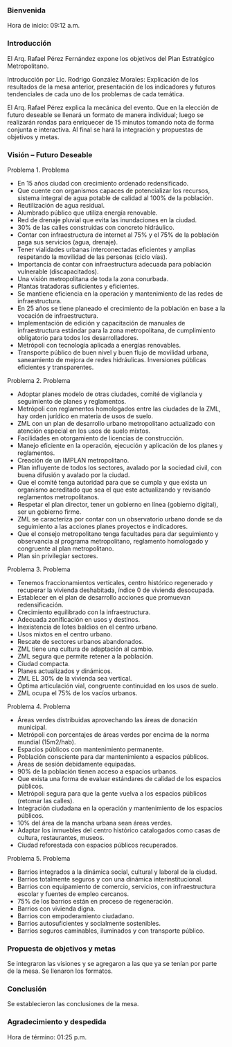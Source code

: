 
### Bienvenida

Hora de inicio: 09:12 a.m.

### Introducción

El Arq. Rafael Pérez Fernández expone los objetivos del Plan Estratégico Metropolitano.

Introducción por Lic. Rodrigo González Morales: Explicación de los resultados de la mesa anterior, presentación de los indicadores y futuros tendenciales de cada uno de los problemas de cada temática.

El Arq. Rafael Pérez explica la mecánica del evento. Que en la elección de futuro deseable se llenará un formato de manera individual; luego se realizarán rondas para enriquecer de 15 minutos tomando nota de forma conjunta e interactiva. Al final se hará la integración y propuestas de objetivos y metas.

### Visión – Futuro Deseable

Problema 1. Problema

* En 15 años ciudad con crecimiento ordenado redensificado.
* Que cuente con organismos capaces de potencializar los recursos, sistema integral de agua potable de calidad al 100% de la población.
* Reutilización de agua residual.
* Alumbrado público que utiliza energía renovable.
* Red de drenaje pluvial que evita las inundaciones en la ciudad.
* 30% de las calles construidas con concreto hidráulico.
* Contar con infraestructura de internet al 75% y el 75% de la población paga sus servicios (agua, drenaje).
* Tener vialidades urbanas interconectadas eficientes y amplias respetando la movilidad de las personas (ciclo vías).
* Importancia de contar con infraestructura adecuada para población vulnerable (discapacitados).
* Una visión metropolitana de toda la zona conurbada.
* Plantas tratadoras suficientes y eficientes.
* Se mantiene eficiencia en la operación y mantenimiento de las redes de infraestructura.
* En 25 años se tiene planeado el crecimiento de la población en base a la vocación de infraestructura.
* Implementación de edición y capacitación de manuales de infraestructura estándar para la zona metropolitana, de cumplimiento obligatorio para todos los desarrolladores.
* Metrópoli con tecnología aplicada a energías renovables.
* Transporte público de buen nivel y buen flujo de movilidad urbana, saneamiento de mejora de redes hidráulicas. Inversiones públicas eficientes y transparentes.

Problema 2. Problema

* Adoptar planes modelo de otras ciudades, comité de vigilancia y seguimiento de planes y reglamentos.
* Metrópoli con reglamentos homologados entre las ciudades de la ZML, hay orden jurídico en materia de usos de suelo.
* ZML con un plan de desarrollo urbano metropolitano actualizado con atención especial en los usos de suelo mixtos.
* Facilidades en otorgamiento de licencias de construcción.
* Manejo eficiente en la operación, ejecución y aplicación de los planes y reglamentos.
* Creación de un IMPLAN metropolitano.
* Plan influyente de todos los sectores, avalado por la sociedad civil, con buena difusión y avalado por la ciudad.
* Que el comité tenga autoridad para que se cumpla y que exista un organismo acreditado que sea el que este actualizando y revisando reglamentos metropolitanos.
* Respetar el plan director, tener un gobierno en línea (gobierno digital), ser un gobierno firme.
* ZML se caracteriza por contar con un observatorio urbano donde se da seguimiento a las acciones planes proyectos e indicadores.
* Que el consejo metropolitano tenga facultades para dar seguimiento y observancia al programa metropolitano, reglamento homologado y congruente al plan metropolitano.
* Plan sin privilegiar sectores.

Problema 3. Problema

* Tenemos fraccionamientos verticales, centro histórico regenerado y recuperar la vivienda deshabitada, índice 0 de vivienda desocupada.
* Establecer en el plan de desarrollo acciones que promuevan redensificación.
* Crecimiento equilibrado con la infraestructura.
* Adecuada zonificación en usos y destinos.
* Inexistencia de lotes baldios en el centro urbano.
* Usos mixtos en el centro urbano.
* Rescate de sectores urbanos abandonados.
* ZML tiene una cultura de adaptación al cambio.
* ZML segura que permite retener a la población.
* Ciudad compacta.
* Planes actualizados y dinámicos.
* ZML EL 30% de la vivienda sea vertical.
* Óptima articulación vial, congruente continuidad en los usos de suelo.
* ZML ocupa el 75% de los vacíos urbanos.

Problema 4. Problema

* Áreas verdes distribuidas aprovechando las áreas de donación municipal.
* Metrópoli con porcentajes de áreas verdes por encima de la norma mundial (15m2/hab).
* Espacios públicos con mantenimiento permanente.
* Población consciente para dar mantenimiento a espacios públicos.
* Áreas de sesión debidamente equipadas.
* 90% de la población tienen acceso a espacios urbanos.
* Que exista una forma de evaluar estándares de calidad de los espacios públicos.
* Metrópoli segura para que la gente vuelva a los espacios públicos (retomar las calles).
* Integración ciudadana en la operación y mantenimiento de los espacios públicos.
* 10% del área de la mancha urbana sean áreas verdes.
* Adaptar los inmuebles del centro histórico catalogados como casas de cultura, restaurantes, museos.
* Ciudad reforestada con espacios públicos recuperados.

Problema 5. Problema

* Barrios integrados a la dinámica social, cultural y laboral de la ciudad.
* Barrios totalmente seguros y con una dinámica interinstitucional.
* Barrios con equipamiento de comercio, servicios, con infraestructura escolar y fuentes de empleo cercanos.
* 75% de los barrios están en proceso de regeneración.
* Barrios con vivienda digna.
* Barrios con empoderamiento ciudadano.
* Barrios autosuficientes y socialmente sostenibles.
* Barrios seguros caminables, iluminados y con transporte público.

### Propuesta de objetivos y metas

Se integraron las visiones y se agregaron a las que ya se tenían por parte de la mesa. Se llenaron los formatos.

### Conclusión

Se establecieron las conclusiones de la mesa.

### Agradecimiento y despedida

Hora de término: 01:25 p.m.
